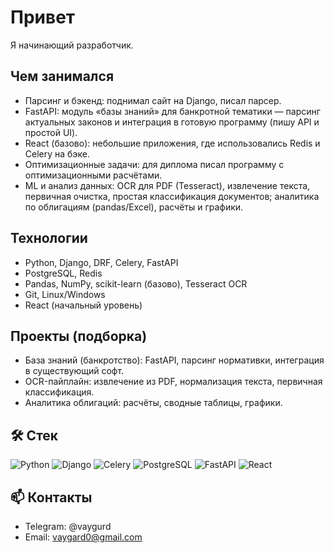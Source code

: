 # Привет

Я начинающий разработчик. 

## Чем занимался

- Парсинг и бэкенд: поднимал сайт на Django, писал парсер.
- FastAPI: модуль «базы знаний» для банкротной тематики — парсинг актуальных законов и интеграция в готовую программу (пишу API и простой UI).
- React (базово): небольшие приложения, где использовались Redis и Celery на бэке.
- Оптимизационные задачи: для диплома писал программу с оптимизационными расчётами.
- ML и анализ данных: OCR для PDF (Tesseract), извлечение текста, первичная очистка, простая классификация документов; аналитика по облигациям (pandas/Excel), расчёты и графики.

## Технологии

- Python, Django, DRF, Celery, FastAPI
- PostgreSQL, Redis
- Pandas, NumPy, scikit-learn (базово), Tesseract OCR
- Git, Linux/Windows
- React (начальный уровень)


## Проекты (подборка)

- База знаний (банкротство): FastAPI, парсинг нормативки, интеграция в существующий софт.
- OCR-пайплайн: извлечение из PDF, нормализация текста, первичная классификация.
- Аналитика облигаций: расчёты, сводные таблицы, графики.

## 🛠 Стек
![Python](https://img.shields.io/badge/Python-–?logo=python)
![Django](https://img.shields.io/badge/Django-–?logo=django)
![Celery](https://img.shields.io/badge/Celery-–?logo=celery)
![PostgreSQL](https://img.shields.io/badge/PostgreSQL-–?logo=postgresql)
![FastAPI](https://img.shields.io/badge/FastAPI-–?logo=fastapi)
![React](https://img.shields.io/badge/React-–?logo=react)

## 📫 Контакты
- Telegram: @vaygurd
- Email: vaygard0@gmail.com
